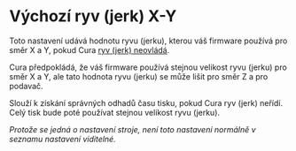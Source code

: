 Výchozí ryv (jerk) X-Y
====
Toto nastavení udává hodnotu ryvu (jerku), kterou váš firmware používá pro směr X a Y, pokud Cura [ryv (jerk) neovládá](../speed/jerk_enabled.md).

Cura předpokládá, že váš firmware používá stejnou velikost ryvu (jerku) pro směr X a Y, ale tato hodnota ryvu (jerku) se může lišit pro směr Z a pro podavač.

Slouží k získání správných odhadů času tisku, pokud Cura ryv (jerk) neřídí. Celý tisk bude poté používat stejnou velikost ryvu (jerku).

*Protože se jedná o nastavení stroje, není toto nastavení normálně v seznamu nastavení viditelné.*